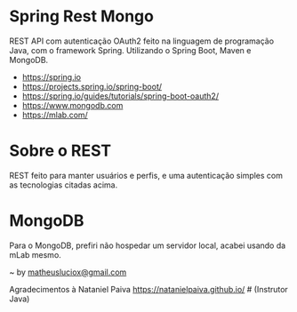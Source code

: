 # Spring Rest Mongo

REST API com autenticação OAuth2 feito na linguagem de programação Java, com o framework Spring. Utilizando o Spring Boot, Maven e MongoDB.
  - https://spring.io
  - https://projects.spring.io/spring-boot/
  - https://spring.io/guides/tutorials/spring-boot-oauth2/
  - https://www.mongodb.com
  - https://mlab.com/

# Sobre o REST

REST feito para manter usuários e perfis, e uma autenticação simples com as tecnologias citadas acima.

# MongoDB

Para o MongoDB, prefiri não hospedar um servidor local, acabei usando da mLab mesmo.

~ by matheusluciox@gmail.com

Agradecimentos à Nataniel Paiva https://natanielpaiva.github.io/ # (Instrutor Java)
